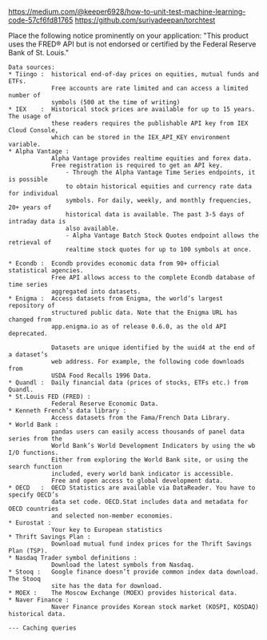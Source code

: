 https://medium.com/@keeper6928/how-to-unit-test-machine-learning-code-57cf6fd81765
https://github.com/suriyadeepan/torchtest

Place the following notice prominently on your application: "This product uses the 
FRED® API but is not endorsed or certified by the Federal Reserve Bank of St. Louis."


    Data sources: 
    * Tiingo :  historical end-of-day prices on equities, mutual funds and ETFs.
                Free accounts are rate limited and can access a limited number of 
                symbols (500 at the time of writing)
    * IEX    :  Historical stock prices are available for up to 15 years. The usage of 
                these readers requires the publishable API key from IEX Cloud Console, 
                which can be stored in the IEX_API_KEY environment variable.
    * Alpha Vantage : 
                Alpha Vantage provides realtime equities and forex data. 
                Free registration is required to get an API key. 
                    - Through the Alpha Vantage Time Series endpoints, it is possible 
                    to obtain historical equities and currency rate data for individual 
                    symbols. For daily, weekly, and monthly frequencies, 20+ years of 
                    historical data is available. The past 3-5 days of intraday data is 
                    also available.
                    - Alpha Vantage Batch Stock Quotes endpoint allows the retrieval of 
                    realtime stock quotes for up to 100 symbols at once. 

    * Econdb :  Econdb provides economic data from 90+ official statistical agencies. 
                Free API allows access to the complete Econdb database of time series 
                aggregated into datasets.
    * Enigma :  Access datasets from Enigma, the world’s largest repository of 
                structured public data. Note that the Enigma URL has changed from 
                app.enigma.io as of release 0.6.0, as the old API deprecated.

                Datasets are unique identified by the uuid4 at the end of a dataset’s 
                web address. For example, the following code downloads from 
                USDA Food Recalls 1996 Data.
    * Quandl :  Daily financial data (prices of stocks, ETFs etc.) from Quandl.
    * St.Louis FED (FRED) :
                Federal Reserve Economic Data.
    * Kenneth French’s data library : 
                Access datasets from the Fama/French Data Library. 
    * World Bank :
                pandas users can easily access thousands of panel data series from the 
                World Bank’s World Development Indicators by using the wb I/O functions.
                Either from exploring the World Bank site, or using the search function 
                included, every world bank indicator is accessible.
                Free and open access to global development data.
    * OECD   :  OECD Statistics are available via DataReader. You have to specify OECD’s 
                data set code. OECD.Stat includes data and metadata for OECD countries 
                and selected non-member economies.
    * Eurostat :
                Your key to European statistics
    * Thrift Savings Plan :
                Download mutual fund index prices for the Thrift Savings Plan (TSP).
    * Nasdaq Trader symbol definitions :
                Download the latest symbols from Nasdaq.
    * Stooq :   Google finance doesn’t provide common index data download. The Stooq 
                site has the data for download.
    * MOEX :    The Moscow Exchange (MOEX) provides historical data.
    * Naver Finance :
                Naver Finance provides Korean stock market (KOSPI, KOSDAQ) historical data.

    --- Caching queries